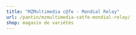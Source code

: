 ```yaml
---
title: "MZMultimedia c@fe - Mondial Relay"
url: /pantin/mzmultimedia-catfe-mondial-relay/
shop: magasin de variétés
---
```

